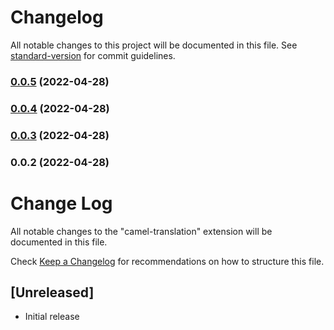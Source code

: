 # Changelog

All notable changes to this project will be documented in this file. See [standard-version](https://github.com/conventional-changelog/standard-version) for commit guidelines.

### [0.0.5](https://github.com/Stronger161718/camel-translation/compare/v0.0.4...v0.0.5) (2022-04-28)

### [0.0.4](https://github.com/Stronger161718/camel-translation/compare/v0.0.3...v0.0.4) (2022-04-28)

### [0.0.3](https://github.com/Stronger161718/camel-translation/compare/v0.0.2...v0.0.3) (2022-04-28)

### 0.0.2 (2022-04-28)

# Change Log

All notable changes to the "camel-translation" extension will be documented in this file.

Check [Keep a Changelog](http://keepachangelog.com/) for recommendations on how to structure this file.

## [Unreleased]

- Initial release